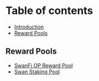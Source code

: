 # Table of contents

* [Introduction](README.md)
* [Reward Pools](products.md)

## Reward Pools

* [SwanFi OP Reward Pool](reward-pools/swanfi-op-reward-pool.md)
* [Swan Staking Pool](reward-pools/swan-staking-pool.md)
